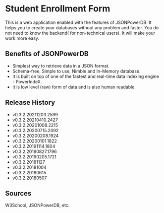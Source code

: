 # Student Enrollment Form
This is a web application enabled with the features of JSONPowerDB. It helps you to create your databases without any problem and faster. You do not need to know the backend( for non-technical users). It will make your work more easy.
## Benefits of JSONPowerDB
* Simplest way to retrieve data in a JSON format.
* Schema-free, Simple to use, Nimble and In-Memory database.
* It is built on top of one of the fastest and real-time data indexing engine - PowerIndeX.
* It is low level (raw) form of data and is also human readable.
## Release History
* v0.3.2.20211203.2599 
* v0.3.2.20210410.2427 
* v0.3.2.20201008.2215 
* v0.3.2.20200715.2092 
* v0.3.2.20200208.1924 
* v0.3.2.20200101.1822 
* v0.3.2.20191114.1804 
* v0.3.2.20190827.1796 
* v0.3.2.20190205.1721 
* v0.3.2.20181127 
* v0.3.2.20181004 
* v0.3.2.20180615 
* v0.3.2.20180507
## Sources
W3School, JSONPowerDB, etc.
